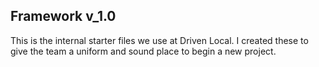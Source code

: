 ## Framework v_1.0

This is the internal starter files we use at Driven Local. I created these to give the team a uniform and sound place to begin a new project.
